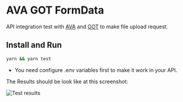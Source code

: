 # AVA GOT FormData

API integration test with [AVA](https://github.com/avajs/ava) and [GOT](https://github.com/sindresorhus/got) to make
file upload request.

## Install and Run

```sh
yarn && yarn test
```
* You need configure .env variables first to make it work in your API.


The Results should be look like at this screenshot:

![Test results](https://raw.githubusercontent.com/uixprt/ava-integration/master/screenshot.png)
